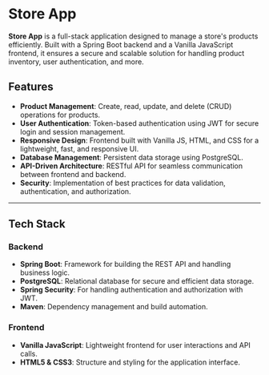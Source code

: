 # Store App
 
**Store App** is a full-stack application designed to manage a store's products efficiently. Built with a Spring Boot backend and a Vanilla JavaScript frontend, it ensures a secure and scalable solution for handling product inventory, user authentication, and more.

## Features  

- **Product Management**: Create, read, update, and delete (CRUD) operations for products.
- **User Authentication**: Token-based authentication using JWT for secure login and session management.
- **Responsive Design**: Frontend built with Vanilla JS, HTML, and CSS for a lightweight, fast, and responsive UI.
- **Database Management**: Persistent data storage using PostgreSQL.
- **API-Driven Architecture**: RESTful API for seamless communication between frontend and backend.
- **Security**: Implementation of best practices for data validation, authentication, and authorization.
   
--- 

## Tech Stack

### Backend
- **Spring Boot**: Framework for building the REST API and handling business logic.
- **PostgreSQL**: Relational database for secure and efficient data storage.
- **Spring Security**: For handling authentication and authorization with JWT.
- **Maven**: Dependency management and build automation.

### Frontend
- **Vanilla JavaScript**: Lightweight frontend for user interactions and API calls.
- **HTML5 & CSS3**: Structure and styling for the application interface.
